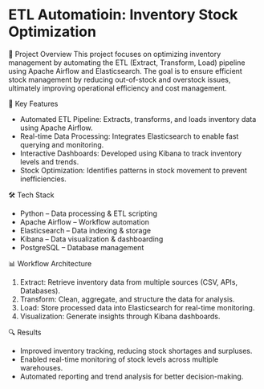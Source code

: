 # ETL Automatioin: Inventory Stock Optimization
📌 Project Overview
This project focuses on optimizing inventory management by automating the ETL (Extract, Transform, Load) pipeline using Apache Airflow and Elasticsearch. The goal is to ensure efficient stock management by reducing out-of-stock and overstock issues, ultimately improving operational efficiency and cost management.

🚀 Key Features
- Automated ETL Pipeline: Extracts, transforms, and loads inventory data using Apache Airflow.
- Real-time Data Processing: Integrates Elasticsearch to enable fast querying and monitoring.
- Interactive Dashboards: Developed using Kibana to track inventory levels and trends.
- Stock Optimization: Identifies patterns in stock movement to prevent inefficiencies.

🛠 Tech Stack
- Python – Data processing & ETL scripting
- Apache Airflow – Workflow automation
- Elasticsearch – Data indexing & storage
- Kibana – Data visualization & dashboarding
- PostgreSQL – Database management

📊 Workflow Architecture
1. Extract: Retrieve inventory data from multiple sources (CSV, APIs, Databases).
2. Transform: Clean, aggregate, and structure the data for analysis.
3. Load: Store processed data into Elasticsearch for real-time monitoring.
4. Visualization: Generate insights through Kibana dashboards.

🔍 Results
- Improved inventory tracking, reducing stock shortages and surpluses.
- Enabled real-time monitoring of stock levels across multiple warehouses.
- Automated reporting and trend analysis for better decision-making.
